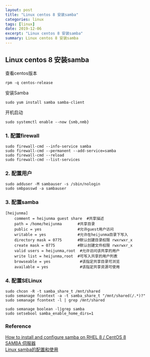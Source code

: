 ```yaml
---
layout: post
title: "Linux centos 8 安装samba"
categories: linux
tags: [linux]
date: 2019-12-06
excerpt: "Linux centos 8 安装samba"
summary: Linux centos 8 安装samba
---
```


## Linux centos 8 安装samba

查看centos版本

    rpm -q centos-release

安装Samba

    sudo yum install samba samba-client

开机启动

    sudo systemctl enable --now {smb,nmb}

### 1. 配置firewall

    sudo firewall-cmd --info-service samba
    sudo firewall-cmd --permanent --add-service=samba
    sudo firewall-cmd --reload
    sudo firewall-cmd --list-services

### 2. 配置用户

    sudo adduser -M sambauser -s /sbin/nologin
    sudo smbpasswd -a sambauser

### 3. 配置samba

    [heijunma]
        comment = heijunma guest share  #共享描述
        path = /home/heijunma       #共享目录
        public = yes                #允许guest用户访问
        writable = yes              #允许在heijunma目录下写入
        directory mask = 0775       #默认创建目录权限 rwxrwxr_x
        create mask = 0775          #默认创建文件权限 rwxrwxr_x
        valid users = heijunma,root  #允许访问该共享的用户
        write list = heijunma,root  #可写入共享的用户列表
        browseable = yes             #该指定共享目录可浏览
        available = yes              #该指定共享资源可使用


### 4. 配置SELinux

    sudo chcon -R -t samba_share_t /mnt/shared
    sudo semanage fcontext -a -t samba_share_t "/mnt/shared(/.*)?"
    sudo semanage fcontext -l | grep /mnt/shared

    sudo semanage boolean -l|grep samba
    sudo setsebool samba_enable_home_dirs=1

### Reference
[How to install and configure samba on RHEL 8 / CentOS 8](https://linuxconfig.org/install-samba-on-redhat-8)  
[SAMBA 伺服器](http://linux.vbird.org/linux_server/0370samba.php#server_security)  
[Linux samba的配置和使用](https://blog.csdn.net/weixin_40806910/article/details/81917077)  


